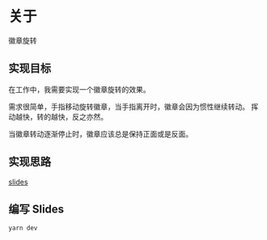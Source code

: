 # 关于

徽章旋转

## 实现目标

在工作中，我需要实现一个徽章旋转的效果。

需求很简单，手指移动旋转徽章，当手指离开时，徽章会因为惯性继续转动。
挥动越快，转的越快，反之亦然。

当徽章转动逐渐停止时，徽章应该总是保持正面或是反面。

## 实现思路

[slides](https://badge-rotation.explosion.yunyoujun.cn)

## 编写 Slides

```bash
yarn dev
```

